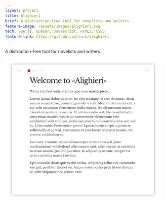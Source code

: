 ```yaml
---
layout: project
title: Alighieri
brief: A distraction-free tool for novelists and writers
feature-image: /assets/images/alighieri.svg
tech: Vue.js, Quasar, Javascript, HTML5, CSS3
feature-link: https://github.com/zuck/alighieri
---
```


A distraction-free tool for novelists and writers.

<div class="row stackable">
  <img src="/assets/images/alighieri-overview.png" alt="Alighieri"/>
</div>
